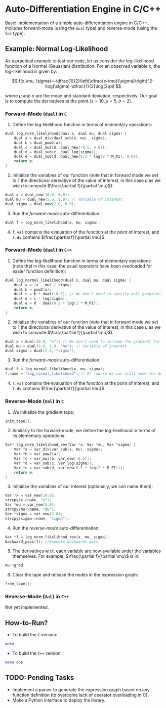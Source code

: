 # Auto-Differentiation Engine in C/C++
Basic implementation of a simple auto-differentiation engine in C/C++. Includes forward-mode (using the `dual` type) and reverse-mode (using the `Var` type).

## Example: Normal Log-Likelihood

As a practical example to test our code, let us consider the log-likelihood function of a Normal (Gaussian) distribution. For an observed variable $x$, the log-likelihood is given by:

$$
f(x,\mu, \sigma)=-\dfrac{1}{2}\left(\dfrac{x-\mu}{\sigma}\right)^2-\log(\sigma)-\dfrac{1}{2}\log(2\pi)
$$

where $\mu$ and $\sigma$ are the mean and standard deviation, respectively. Our goal is to compute the derivatives at the point $(x=10, \mu=5, \sigma=2)$.

### Forward-Mode (`dual`) in `C`

1) Define the log-likelihood function in terms of elementary operations:
```C
dual log_norm_likelihood(dual x, dual mu, dual sigma) {
    dual a = dual_div(dual_sub(x, mu), sigma);
    dual b = dual_pow2(a);
    dual c = dual_mul(b, dual_new(-0.5, 0.0));
    dual d = dual_sub(c, dual_log(sigma));
    dual e = dual_sub(d, dual_new(0.5 * log(2 * M_PI), 0.0));
    return e;
}
```
2) Initialize the variables of our function (note that in forward mode we set to 1 the directional derivative of the value of interest, in this case $\mu$ as we wish to compute $\frac{\partial f}{\partial \mu}$):
```C
dual x = dual_new(10.0, 0.0);
dual mu = dual_new(5.0, 1.0); // Variable of interest
dual sigma = dual_new(2.0, 0.0);
```
3) Run the *forward-mode* auto-differentiation:
```C
dual f = log_norm_likelihood(x, mu, sigma);
```
4) `f.val` contains the evaluation of the function at the point of interest, and `f.dv` contains $\frac{\partial f}{\partial \mu}$.

### Forward-Mode (`dual`) in `C++`

1) Define the log-likelihood function in terms of elementary operations (note that in this case, the usual operators have been overloaded for easier function definition):
```C++
dual log_normal_likelihood(dual x, dual mu, dual sigma) {
    dual a = (x - mu) / sigma;
    dual b = pow2(a);
    dual c = b * dual(-0.5); // We don't need to specify null gradients :)
    dual d = c - log(sigma);
    dual e = d - dual(0.5 * log(2 * M_PI));
    return e;
}
```
2) Initialize the variables of our function (note that in forward mode we set to 1 the directional derivative of the value of interest, in this case $\mu$ as we wish to compute $\frac{\partial f}{\partial \mu}$):
```C++
dual x = dual(10.0, "x"); // We don't need to include the gradient for the other variables :)
dual mu = dual(5.0, 1.0, "mu"); // Variable of interest
dual sigma = dual(2.0, "sigma");
```
3) Run the *forward-mode* auto-differentiation:
```C++
dual f = log_normal_likelihood(x, mu, sigma);
f.name = "log_normal_likelihood"; // Of course we can still name the dual :)
```
4) `f.val` contains the evaluation of the function at the point of interest, and `f.dv` contains $\frac{\partial f}{\partial \mu}$.

### Reverse-Mode (`Val`) in `C`
1) We initialize the gradient tape:
```C
init_tape();
```
2) Similarly to the forward-mode, we define the log-likelihood in terms of its elementary operations:
```C
Var* log_norm_likelihood_rev(Var *x, Var *mu, Var *sigma) {
    Var *a = var_div(var_sub(x, mu), sigma);
    Var *b = var_pow2(a);
    Var *c = var_mul(b, var_new(-0.5));
    Var *d = var_sub(c, var_log(sigma));
    Var *e = var_sub(d, var_new(0.5 * log(2 * M_PI)));
    return e;
}
```
3) Initialize the variables of our interest (optionally, we can name them):
```C
Var *x = var_new(10.0);
strcpy(x->name, "x");
Var *mu = var_new(5.0);
strcpy(mu->name, "mu");
Var *sigma = var_new(2.0);
strcpy(sigma->name, "sigma");
```
4) Run the *reverse-mode* auto-differentiation:
```C
Var *f = log_norm_likelihood_rev(x, mu, sigma);
backward_pass(f); //Execute backwards pass
```
5) The derivatives w.r.t. each variable are now available under the variables themselves. For example, $\frac{\partial f}{\partial \mu}$ is in:
```C
mu->grad;
```

6) Clear the tape and release the nodes in the expression graph:
```C
free_tape();
```

### Reverse-Mode (`Val`) in `C++`
Not yet implemented.

## How-to-Run?

- To build the `C` version:
```bash
make
```
- To build the `C++` version:
```bash
make cpp
```

## TODO: Pending Tasks
* Implement a parser to generate the expression graph based on any function definition (to overcome lack of operator overloading in C).
* Make a Python interface to deploy the library.
